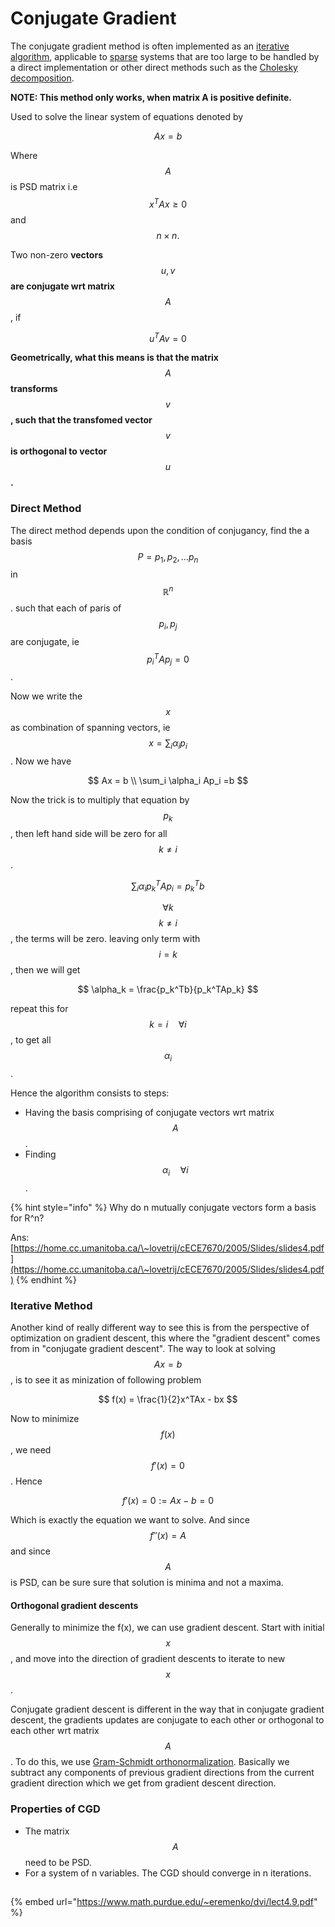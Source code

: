 # Conjugate Gradient

The conjugate gradient method is often implemented as an [iterative algorithm](https://en.wikipedia.org/wiki/Iterative\_method), applicable to [sparse](https://en.wikipedia.org/wiki/Sparse\_matrix) systems that are too large to be handled by a direct implementation or other direct methods such as the [Cholesky decomposition](https://en.wikipedia.org/wiki/Cholesky\_decomposition).

**NOTE: This method only works, when matrix A is positive definite.**&#x20;

Used to solve the linear system of equations denoted by&#x20;

$$
Ax = b
$$

Where $$A$$ is PSD matrix i.e $$x^TAx \geq 0$$ and $$n \times n.$$&#x20;

Two non-zero **vectors** $$u, v$$ **are conjugate wrt matrix** $$A$$, if&#x20;

$$
u^TAv=0
$$

**Geometrically, what this means is that the matrix** $$A$$ **transforms** $$v$$**, such that the transfomed vector** $$v$$**is orthogonal to vector** $$u$$**.**&#x20;

### Direct Method

The direct method depends upon the condition of conjugancy, find the a basis $$P = {p_1, p_2, \dots p_n}$$ in $$\mathbb{R}^n$$. such that each of paris of $$p_i, p_j$$ are conjugate, ie $$p_i^TAp_j=0$$.&#x20;

Now we write the $$x$$ as combination of spanning vectors, ie $$x = \sum_i \alpha_i p_i$$. Now we have&#x20;

$$
Ax = b \\
\sum_i \alpha_i Ap_i =b
$$

Now the trick is to multiply that equation by $$p_k$$, then left hand side will be zero for all $$k \neq i$$.&#x20;

$$
\sum_i \alpha_i p_k^TAp_i =p_k^Tb
$$

$$\forall k$$ $$k\neq i$$, the terms will be zero. leaving only term with $$i=k$$, then we will get&#x20;

$$
\alpha_k = \frac{p_k^Tb}{p_k^TAp_k}
$$

repeat this for $$k=i \quad \forall i$$, to get all $$\alpha_i$$.&#x20;

Hence the algorithm consists to steps:

* Having the basis comprising of conjugate vectors wrt matrix $$A$$.&#x20;
* Finding  $$\alpha_i \quad \forall i$$.



{% hint style="info" %}
Why do n mutually conjugate vectors form a basis for R^n?&#x20;

Ans: [https://home.cc.umanitoba.ca/\~lovetrij/cECE7670/2005/Slides/slides4.pdf](https://home.cc.umanitoba.ca/\~lovetrij/cECE7670/2005/Slides/slides4.pdf)
{% endhint %}



### Iterative Method

Another kind of really different way to see this is from the perspective of optimization on gradient descent, this where the "gradient descent" comes from in "conjugate gradient descent". The way to look at solving $$Ax=b$$, is to see it as minization of following problem

$$
f(x) = \frac{1}{2}x^TAx - bx
$$

Now to minimize $$f(x)$$, we need $$f'(x)=0$$. Hence

$$
f'(x) =0 := Ax-b = 0
$$

Which is exactly the equation we want to solve. And since $$f''(x)=A$$and since $$A$$ is PSD, can be sure sure that solution is minima and not a maxima.&#x20;

#### Orthogonal gradient descents

Generally to minimize the f(x), we can use gradient descent. Start with initial $$x$$, and move into the direction of gradient descents to iterate to new $$x$$.&#x20;

Conjugate gradient descent is different in the way that in conjugate gradient descent, the gradients updates are conjugate to each other or orthogonal to each other wrt matrix $$A$$. To do this, we use [Gram-Schmidt orthonormalization](https://en.wikipedia.org/wiki/Gram%E2%80%93Schmidt\_process). Basically we subtract any components of previous gradient directions from the current gradient direction which we get from gradient descent direction.&#x20;

### Properties of CGD

* The matrix $$A$$need to be PSD.&#x20;
* For a system of n variables. The CGD should converge in n iterations.&#x20;

##

{% embed url="https://www.math.purdue.edu/~eremenko/dvi/lect4.9.pdf" %}





&#x20;





